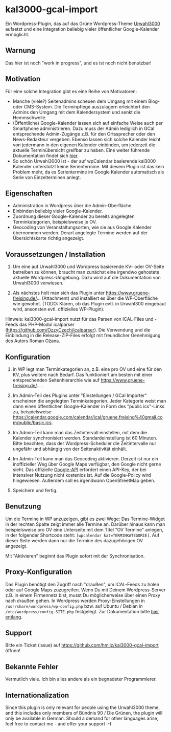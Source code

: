 # kal3000-gcal-import

Ein Wordpress-Plugin, das auf das Grüne Wordpress-Theme <a href="http://kre8tiv.de/urwahl3000/">Urwahl3000</a> aufsetzt und eine Integration beliebig vieler öffentlicher Google-Kalender ermöglicht.   
  
## Warnung

Das hier ist noch "work in progress", und es ist noch nicht benutzbar!   

## Motivation

Für eine solche Integration gibt es eine Reihe von Motivatoren:

* Manche (viele?) Seitenadmins scheuen dem Umgang mit einem Blog- oder CMS-System. Die Terminpflege auszulagern erleichtert den Admins den Umgang mit dem Kalendersystem und senkt die Hemmschwelle. 
* (Öffentliche) Google-Kalender lassen sich auf einfache Weise auch per Smartphone administrieren. Dazu muss der Admin lediglich in GCal entsprechende Admin-Zugänge z.B. für den Ortssprecher oder den News-Redakteur vergeben. Ebenso lassen sich solche Kalender leicht von jedermann in den eigenen Kalender einbinden, um jederzeit die aktuelle Terminübersicht greifbar zu haben. Eine weiter führende Dokumentation findet sich <a href="https://www.gruene-freising.de/... ">hier</a>. 
* So schön Urwahl3000 ist - der auf wpCalendar basierende kal3000 Kalender unterstützt keine Serientermine. Mit diesem Plugin ist das kein Problem mehr, da es Serientermine im Google Kalender automatisch als Serie von Einzelterminen anlegt.

## Eigenschaften

* Administration in Wordpress über die Admin-Oberfläche.
* Einbinden beliebig vieler Google-Kalender.
* Zuordnung dieser Google-Kalender zu bereits angelegten Terminkategorien, beispielsweise je OV.
* Geocoding von Veranstaltungsorten, wie sie aus Google Kalender übernommen werden. Derart angelegte Termine werden auf der Übersichtskarte richtig angezeigt.


## Voraussetzungen / Installation

1. Um eine auf Urwahl3000 und Wordpress basierende KV- oder OV-Seite betreiben zu können, braucht man zunächst eine irgendwo gehostete aktuelle Wordpress-Umgebung. Dazu wird auf die Dokumentation von Urwahl3000 verwiesen.

2. Als nächstes holt man sich das Plugin unter https://www.gruene-freising.de/... (Attachment) und installiert es über die WP-Oberfläche wie gewohnt. (TODO: Klären, ob das Plugin evtl. in Urwahl300 eingebaut wird, ansonsten evtl. offizielles WP-Plugin). 

Hinweis: kal3000-gcal-import nutzt für das Parsen von ICAL-Files und -Feeds das PHP-Modul icalparser (https://github.com/OzzyCzech/icalparser). Die Verwendung und die Einbindung in die Release-ZIP-Files erfolgt mit freundlicher Genehmigung des Autors Roman Ožana. 

## Konfiguration

1. in WP legt man Terminkategorien an, z.B. eine pro OV und eine für den KV, plus weitere nach Bedarf. Das funktioniert am besten mit einer entsprechenden Seitenhierarchie wie auf https://www.gruene-freising.de/... . 

2. Im Admin-Teil des Plugins unter "Einstellungen / GCal Importer" erscheinen die angelegten Terminkategorien. Jeder Kategorie weist man dann einen öffentlichen Google-Kalender in Form des "public ics"-Links zu, beispielsweise <a href="https://calendar.google.com/calendar/ical/gruene.freising%40gmail.com/public/basic.ics">https://calendar.google.com/calendar/ical/gruene.freising%40gmail.com/public/basic.ics</a>. 

3. Im Admin-Teil kann man das Zeitintervall einstellen, mit dem die Kalender synchronisiert werden. Standardeinstellung ist 60 Minuten. Bitte beachten, dass der Wordpress-Scheduler die Zeitintervalle nur ungefähr und abhängig von der Seitenaktivität einhält. 

4. Im Admin-Teil kann man das Geocoding aktivieren. Derzeit ist nur ein inoffizieller Weg über Google Maps verfügbar, den Google nicht gerne sieht. Das offizielle <a href="https://developers.google.com/maps/documentation/geocoding/start">Google-API</a> erfordert einen API-Key, der bei intensiver Nutzung nicht kostenlos ist. Auf die Google-Policy wird hingewiesen. Außerdem soll es irgendwann OpenStreetMap geben. 

5. Speichern und fertig.

## Benutzung

Um die Termine in WP anzuzeigen, gibt es zwei Wege: Das Termine-Widget in der rechten Spalte zeigt immer alle Termine an. Darüber hinaus kann man beispielsweise pro OV eine Unterseite mit dem Titel "OV Termine" anlegen, in der folgender Shortcode steht: <code>[wpcalendar kat=TERMINKATEGORIE]</code>. Auf dieser Seite werden dann nur die Termine des dazugehörigen OV angezeigt.

Mit "Aktivieren" beginnt das Plugin sofort mit der Synchronisation.

## Proxy-Konfiguration

Das Plugin benötigt den Zugriff nach "draußen", um ICAL-Feeds zu holen oder auf Google Maps zuzugreifen. Wenn Du mit Deinem Wordpress-Server z.B. in einem Firmennetz bist, musst Du möglicherweise über einen Proxy nach draußen gehen. In Wordpress werden Proxy-Einstellungen in <code>/usr/share/wordpress/wp-config.php</code> bzw. auf Ubuntu / Debian in <code>/etc/wordpress/config-SITE.php</code> festgelegt. Zur Dokumentation bitte <a href="https://developer.wordpress.org/reference/classes/wp_http_proxy/">hier entlang</a>. 

## Support

Bitte ein Ticket (issue) auf https://github.com/hmilz/kal3000-gcal-import öffnen! 

## Bekannte Fehler

Vermutlich viele. Ich bin alles andere als ein begnadeter Programmierer. 

## Internationalization

Since this plugin is only relevant for people using the Urwahl3000 theme, and this includes only members of Bündnis 90 / Die Grünen, the plugin will only be available in German. Should a demand for other languages arise, feel free to contact me - and offer your support :-) 















